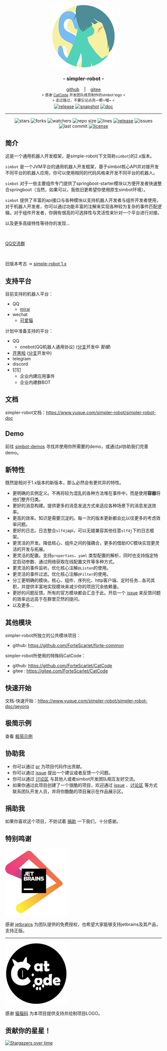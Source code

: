 <!--suppress HtmlDeprecatedAttribute -->
<div align="center">
    <img src=".github/logo/logo-4@0,1x.png" alt="logo"/>
    <h3>
        - simpler-robot -
    </h3>
    <span>
        <a href="https://github.com/ForteScarlet/simpler-robot" target="_blank">github</a>
    </span> 
    &nbsp;&nbsp; | &nbsp;&nbsp;
    <span>
        <a href="https://gitee.com/ForteScarlet/simpler-robot" target="_blank">gitee</a>
    </span> <br />
    <small> &gt; 感谢 <a href="https://github.com/ForteScarlet/CatCode" target="_blank">CatCode</a> 开发团队成员制作的simbot logo &lt; </small>
    <br>
    <small> &gt; 走过路过，不要忘记点亮一颗⭐喔~ &lt; </small> 
    <br>
<a href="https://repo1.maven.org/maven2/love/forte/simple-robot/core/" target="_blank">
  <img alt="release" src="https://img.shields.io/nexus/r/love.forte.simple-robot/core?label=simbot-releases&server=https%3A%2F%2Foss.sonatype.org" /></a>
<a href="https://oss.sonatype.org/content/repositories/snapshots/love/forte/simple-robot/core/" target="_blank">
  <img alt="snapshot" src="https://img.shields.io/nexus/s/love.forte.simple-robot/core?label=simbot-snapshot&server=https%3A%2F%2Foss.sonatype.org" /></a>
<a href="https://www.yuque.com/simpler-robot/simpler-robot-doc" target="_blank">
  <img alt="doc" src="https://img.shields.io/badge/doc-yuque-brightgreen" /></a>
   <hr>
   <img alt="stars" src="https://img.shields.io/github/stars/ForteScarlet/simpler-robot" />
   <img alt="forks" src="https://img.shields.io/github/forks/ForteScarlet/simpler-robot" />
   <img alt="watchers" src="https://img.shields.io/github/watchers/ForteScarlet/simpler-robot" />
   <img alt="repo size" src="https://img.shields.io/github/repo-size/ForteScarlet/simpler-robot" />
   <img alt="lines" src="https://img.shields.io/tokei/lines/github/ForteScarlet/simpler-robot" />
   <a href="https://github.com/ForteScarlet/simpler-robot/releases/latest"><img alt="release" src="https://img.shields.io/github/v/release/ForteScarlet/simpler-robot" /></a>
   <img alt="issues" src="https://img.shields.io/github/issues-closed/ForteScarlet/simpler-robot?color=green" />
   <img alt="last commit" src="https://img.shields.io/github/last-commit/ForteScarlet/simpler-robot" />
   <a href="./LICENSE"><img alt="license" src="https://img.shields.io/github/license/ForteScarlet/simpler-robot" /></a>
    </div>










## 简介

这是一个通用机器人开发框架，是simple-robot(下文简称`simbot`)的2.x版本。

`simbot` 是一个JVM平台的通用机器人开发框架，基于simbot核心API并对接开发不同平台的机器人应用，你可以使用相同的代码风格来开发不同平台的机器人。

`simbot` 对于一些主要组件专门提供了springboot-starter模块以方便开发者快速整合springboot（当然，如果可以，我依旧更希望你使用原生simbot环境）。

`simbot` 提供了丰富的api接口与各种模块以支持机器人开发者与组件开发者使用，对于机器人开发者，你可以通过功能丰富的注解来实现各种较为复杂的事件匹配逻辑。对于组件开发者，你拥有很高的可选择性与灵活性来针对一个平台进行对接。

以及更多高级特性等待你的发现...

<br>

[QQ交流群](https://jq.qq.com/?_wv=1027&k=1Lopqryf)

<br>

旧版本考古 -> [simple-robot 1.x](https://github.com/ForteScarlet/simple-robot-core)

## 支持平台

目前支持的机器人平台：
- QQ
    - [mirai](https://github.com/mamoe/mirai)
- wechat
    - [可爱猫](http://www.keaimao.com.cn/)


计划中准备支持的平台：
- QQ
  - onebot(QQ机器人通用协议) ([分支](https://github.com/ForteScarlet/simpler-robot/tree/component-onebot-dev)开发中 *暂缓*)
- [开黑啦](./component/component-kaiheila-parent) ([分支](https://github.com/ForteScarlet/simpler-robot/tree/kaiheila-dev)开发中)
- telegram
- discord
- 钉钉
  - 企业内建应用事件
  - 企业内建群BOT

## 文档

simpler-robot文档：https://www.yuque.com/simpler-robot/simpler-robot-doc

## Demo
前往 [simbot-demos](https://github.com/simple-robot) 寻找并使用你所需要的demo，或通过pl协助我们完善demo。


## 新特性
既然是相对于1.x版本的新版本，那么必然会有更优异的特性。

- 更明确的实例定义。不再将较为混乱的各种方法堆在事件中，而是使用**容器**将他们整齐归类。
- 更好的消息构建。提供更多的消息发送方式来适应各种场景下的消息发送效率。
- 更高的效率。知识是需要沉淀的。每一次的版本更新都会比以往更多的考虑效率问题。
- 更好的日志。日志整合`slf4j`api，可以无缝兼容其他任意`slf4j`下的日志框架。  
- 更灵活的开发。降低核心、组件之间的强耦合，更多的借助IOC模块实现更灵活的开发与拓展。
- 更灵活的配置。支持`properties`、`yaml` 类型配置的解析，同时也支持指定特定启动参数、通过网络获取在线配置文件等多种方式。  
- 更灵活的事件监听。优化核心注解`@Listen`的使用。
- 更灵活的事件过滤。优化核心注解`@Filter`的使用。
- 分工更明确的模块。核心、组件、序列化、http客户端、定时任务...各司其职，并提供丰富地实现模块来减少你的项目冗余依赖量。
- 更好的问题反馈。所有的官方模块都会汇总于此。开启一个 [issue](https://github.com/ForteScarlet/simpler-robot/issues) 来反馈问题的效率远远高于在群里茫然的提问。
- 以及更多...


## 其他模块

simpler-robot所独立的公共模块项目：
- github: https://github.com/ForteScarlet/forte-common


simpler-robot所使用的特殊码CatCode：
- github: https://github.com/ForteScarlet/CatCode
- gitee : https://gitee.com/ForteScarlet/CatCode


## 快速开始

文档-快速开始：https://www.yuque.com/simpler-robot/simpler-robot-doc/qeyorq


## 极简示例
查看 [极简示例](document/simple-show.md)



## 协助我
- 你可以通过 [pr](https://github.com/ForteScarlet/simpler-robot/pulls "pull request") 为项目代码作出贡献。
- 你可以通过 [issue](https://github.com/ForteScarlet/simpler-robot/issues "issues") 提出一个建议或者反馈一个问题。
- 你可以通过 [讨论区](https://github.com/ForteScarlet/simpler-robot/discussions "discussions") 与其他人或者simbot开发团队相互友好交流。
- 如果你通过此项目创建了一个很酷的项目，欢迎通过 [issue](https://github.com/ForteScarlet/simpler-robot/issues) 、[讨论区](https://github.com/ForteScarlet/simpler-robot/discussions)
  等方式联系团队开发人员，并将你酷酷的项目展示在作品展示区。


## 捐助我
如果你喜欢这个项目，不妨试着 [捐助](https://www.yuque.com/docs/share/43264d27-99a7-4287-97c0-b387f5b0947e) 一下我们，十分感谢。


## 特别鸣谢

[<img src=".github/logo/jetbrains.png" width="200" alt="jetbrains" />](https://www.jetbrains.com/?from=simpler-robot)

感谢 [jetbrains](https://www.jetbrains.com/?from=simpler-robot "jetbrains") 为团队提供的免费授权，也希望大家能够支持jetbrains及其产品，支持正版。

*****
[<img src=".github/logo/CatCodeLogo@0,1x.png" alt="jetbrains" />](https://github.com/ForteScarlet/CatCode)

感谢 [猫猫码](https://github.com/ForteScarlet/CatCode "CatCode") 为本项目提供支持并绘制项目LOGO。



## 贡献你的星星！
[![Stargazers over time](https://starchart.cc/ForteScarlet/simpler-robot.svg)](https://starchart.cc/ForteScarlet/simpler-robot)